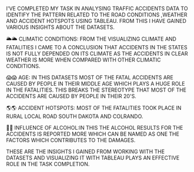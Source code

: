 I'VE COMPLETED MY TASK IN ANALYSING TRAFFIC ACCIDENTS DATA TO IDENTIFY THE PATTERN RELATED TO THE ROAD CONDITIONS ,WEATHER AND
ACCIDENT HOTSPOTS USING TABLEAU. FROM THIS I HAVE GAINED VARIOUS INSIGHTS ABOUT THE DATASETS.

🌥🌥 CLIMATIC CONDITIONS: FROM THE VISUALIZING CLIMATE AND FATALITIES
I CAME TO A CONCLUSION THAT ACCIDENTS IN THE STATES IS NOT FULLY DEPENDED ON ITS CLIMATE AS THE ACCIDENTS IN CLEAR WEATHER IS MORE WHEN COMPARED WITH OTHER CLIMATIC CONDITIONS.

😱😱 AGE: IN THIS DATASETS MOST OF THE FATAL ACCIDENTS ARE CAUSED BY PEOPLE IN THEIR MIDDLE AGE WHICH PLAYS A HUGE ROLE IN THE FATALITIES. THIS BREAKS THE STEREOTYPE THAT MOST OF THE ACCIDENTS ARE CAUSED BY PEOPLE IN THEIR 20'S.

🌎🌎 ACCIDENT HOTSPOTS: MOST OF THE FATALITIES TOOK PLACE IN RURAL LOCAL ROAD SOUTH DAKOTA AND COLRANDO.

🍻🍻 INFLUENCE OF ALCOHOL:IN THIS THE ALCOHOL RESULTS FOR THE ACCIDENTS IS REPORTED MORE WHICH CAN BE NAMED AS ONE THE FACTORS WHICH CONTRIBUTES TO THE DAMAGES.

THESE ARE THE INSIGHTS I GAINED FROM WORKING WITH THE DATASETS
AND VISUALIZING IT WITH TABLEAU PLAYS AN EFFECTIVE ROLE IN THE TASK COMPLETION.
